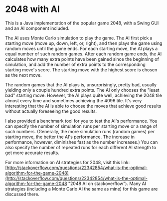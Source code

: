 # 2048 with AI

This is a Java implementation of the popular game 2048, with a Swing GUI and an AI component included.

The AI uses Monte Carlo simulation to play the game. The AI first pick a starting move (move up, down, left, or, right), and then plays the game using random moves until the game ends. For each starting move, the AI plays a equal number of such random games. After each random game ends, the AI calculates how many extra points have been gained since the beginning of simulation, and add the number of extra points to the corresponding starting move's score. The starting move with the highest score is chosen as the next move.

The random games that the AI plays is, unsurprisingly, pretty bad, usually yielding only a couple hundred extra points. The AI only chooses the "least bad" starting move. However, the AI plays quite well, achieving the 2048 tile almost every time and sometimes achieving the 4096 tile. It's very interesting that the AI is able to choose the moves that achieve good results without actually foreseeing the good results.

I also provided a benchmark tool for you to test the AI's performance. You can specify the number of simulation runs per starting move or a range of such numbers. (Generally, the more simulation runs (random games) per starting move, the better the AI's performance. The increase in performance, however, diminishes fast as the number increases.) You can also specify the number of repeated runs for each different AI strength to get more accurate results.

For more information on AI strategies for 2048, visit this link: [http://stackoverflow.com/questions/22342854/what-is-the-optimal-algorithm-for-the-game-2048](http://stackoverflow.com/questions/22342854/what-is-the-optimal-algorithm-for-the-game-2048 "2048 AI on stackoverflow"). Many AI strategies (including a Monte Carlo AI the same as mine) for this game are discussed there.